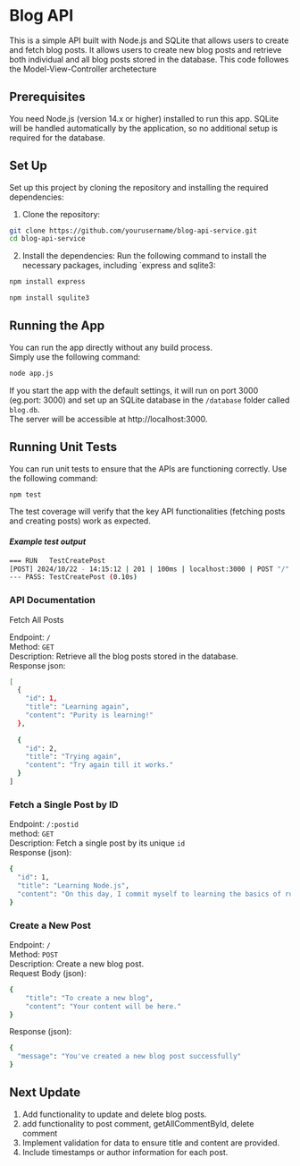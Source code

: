 # Blog API

This is a simple API built with Node.js and SQLite that allows users to create and fetch blog posts. It
allows users to create new blog posts and retrieve both individual and all blog posts stored in the database. This code followes the Model-View-Controller archetecture  

## Prerequisites
You need Node.js (version 14.x or higher) installed to run this app. SQLite will be handled automatically by the application, so no additional setup is required for the database.

## Set Up
Set up this project by cloning the repository and installing the required dependencies:

1. Clone the repository:    

```sh
git clone https://github.com/yourusername/blog-api-service.git  
cd blog-api-service
```    


2. Install the dependencies: Run the following command to install the necessary packages, including `express and sqlite3:

```sh
npm install express
```

```sh
npm install squlite3
```

## Running the App  
You can run the app directly without any build process.   
Simply use the following command:

```sh
node app.js
```    

If you start the app with the default settings, it will run on port 3000 (eg.port: 3000) and set up an SQLite database in the `/database` folder called
`blog.db`.   
The server will be accessible at http://localhost:3000.  

## Running Unit Tests  
You can run unit tests to ensure that the APIs are functioning correctly. Use the following command:

```sh
npm test
```  
The test coverage will verify that the key API functionalities (fetching posts and creating posts) work as expected.

 #### *Example test output*  

```sh
=== RUN   TestCreatePost  
[POST] 2024/10/22 - 14:15:12 | 201 | 100ms | localhost:3000 | POST "/"  
--- PASS: TestCreatePost (0.10s)
```  


### API Documentation

Fetch All Posts  

Endpoint: `/`  
Method: `GET`  
Description: Retrieve all the blog posts stored in the database.  
Response json:   

```sh
[
  {  
    "id": 1,   
    "title": "Learning again",  
    "content": "Purity is learning!"      
  },   
  
  {
    "id": 2,    
    "title": "Trying again",  
    "content": "Try again till it works."  
  }   
]
```

### Fetch a Single Post by ID

Endpoint: `/:postid`  
method: `GET`  
Description: Fetch a single post by its unique `id`   
Response (json):  

```sh
{  
  "id": 1,   
  "title": "Learning Node.js",   
  "content": "On this day, I commit myself to learning the basics of running JavaScript outside browsers!"    
}
```  

### Create a New Post  
Endpoint: `/`   
Method: `POST`  
Description: Create a new blog post.  
Request Body (json):   
```sh
{   
    "title": "To create a new blog",  
    "content": "Your content will be here."    
}
```   

Response (json):     

```sh
{   
  "message": "You've created a new blog post successfully"
}
```   



## Next Update  
1. Add functionality to update and delete blog posts.  
2. add functionality to post comment, getAllCommentById, delete comment  
3. Implement validation for data to ensure title and content are provided.  
4. Include timestamps or author information for each post.  
